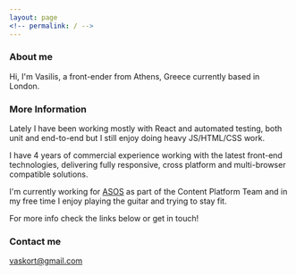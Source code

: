 ```yaml
---
layout: page
<!-- permalink: / -->
---
```

### About me

Hi, I'm Vasilis, a front-ender from Athens, Greece currently based in London.  

### More Information

Lately I have been working mostly with React and automated testing, both unit and end-to-end but I still enjoy doing heavy JS/HTML/CSS work.

I have 4 years of commercial experience working with the latest front-end technologies, delivering fully responsive, cross platform and multi-browser compatible solutions.

I'm currently working for [ASOS](http://www.asos.com/) as part of the Content Platform Team and in my free time I enjoy playing the guitar and trying to stay fit.

For more info check the links below or get in touch!


### Contact me

[vaskort@gmail.com](mailto:vaskort@gmail.com)

